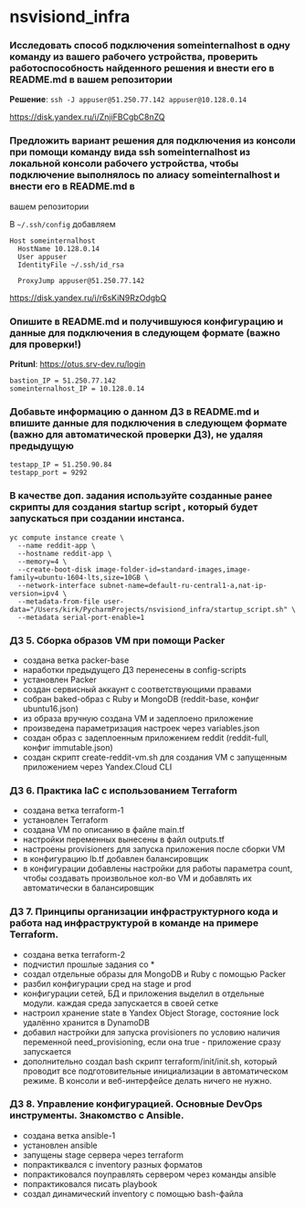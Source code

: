 # nsvisiond_infra

### Исследовать способ подключения someinternalhost в одну команду из вашего рабочего устройства, проверить работоспособность найденного решения и внести его в README.md в вашем репозитории

**Решение**:
``ssh -J appuser@51.250.77.142 appuser@10.128.0.14``

https://disk.yandex.ru/i/ZnjiFBCgbC8nZQ

### Предложить вариант решения для подключения из консоли при помощи команду вида ssh someinternalhost из локальной консоли рабочего устройства, чтобы подключение выполнялось по алиасу someinternalhost и внести его в README.md в
вашем репозитории

В `~/.ssh/config`
добавляем

```
Host someinternalhost
  HostName 10.128.0.14
  User appuser
  IdentityFile ~/.ssh/id_rsa

  ProxyJump appuser@51.250.77.142
  ```

https://disk.yandex.ru/i/r6sKiN9RzOdgbQ

### Опишите в README.md и получившуюся конфигурацию и данные для  подключения в следующем формате (важно для проверки!)

**Pritunl**: https://otus.srv-dev.ru/login


```
bastion_IP = 51.250.77.142
someinternalhost_IP = 10.128.0.14
```

### Добавьте информацию о данном ДЗ в README.md и впишите данные для подключения в следующем формате (важно для автоматической проверки ДЗ), не удаляя предыдущую

```
testapp_IP = 51.250.90.84
testapp_port = 9292
```

### В качестве доп. задания используйте созданные ранее скрипты для создания startup script , который будет запускаться при создании инстанса.

```
yc compute instance create \
  --name reddit-app \
  --hostname reddit-app \
  --memory=4 \
  --create-boot-disk image-folder-id=standard-images,image-family=ubuntu-1604-lts,size=10GB \
  --network-interface subnet-name=default-ru-central1-a,nat-ip-version=ipv4 \
  --metadata-from-file user-data="/Users/kirk/PycharmProjects/nsvisiond_infra/startup_script.sh" \
  --metadata serial-port-enable=1
```
### ДЗ 5. Сборка образов VM при помощи Packer

- создана ветка packer-base
- наработки предыдущего ДЗ перенесены в config-scripts
- установлен Packer
- создан сервисный аккаунт с соответствующими правами
- собран baked-образ с Ruby и MongoDB (reddit-base, конфиг ubuntu16.json)
- из образа вручную создана VM и задеплоено приложение
- произведена параметризация настроек через variables.json
- создан образ с задеплоенным приложением reddit (reddit-full, конфиг immutable.json)
- создан скрипт create-reddit-vm.sh для создания VM с запущенным приложением через Yandex.Cloud CLI

### ДЗ 6. Практика IaC с использованием Terraform

- создана ветка terraform-1
- установлен Terraform
- создана VM по описанию в файле main.tf
- настройки переменных вынесены в файл outputs.tf
- настроены provisioners для запуска приложения после сборки VM
- в конфигурацию lb.tf добавлен балансировщик
- в конфигурации добавлены настройки для работы параметра count, чтобы создавать произвольное кол-во VM и добавлять их автоматически в балансировщик

### ДЗ 7. Принципы организации инфраструктурного кода и работа над инфраструктурой в команде на примере Terraform.

- создана ветка terraform-2
- подчистил прошлые задания со *
- создал отдельные образы для MongoDB и Ruby с помощью Packer
- разбил конфигурации сред на stage и prod
- конфигурации сетей, БД и приложения выделил в отдельные модули. каждая среда запускается в своей сетке
- настроил хранение state в Yandex Object Storage, состояние lock удалённо хранится в DynamoDB
- добавил настройки для запуска provisioners по условию наличия переменной need_provisioning, если она true - приложение сразу запускается
- дополнительно создал bash скрипт terraform/init/init.sh, который проводит все подготовительные инициализации в автоматическом режиме. В консоли и веб-интерфейсе делать ничего не нужно.

### ДЗ 8. Управление конфигурацией. Основные DevOps инструменты. Знакомство с Ansible.

- создана ветка ansible-1
- установлен ansible
- запущены stage сервера через terraform
- попрактиквался с inventory разных форматов
- попрактиковался поуправлять сервером через команды ansible
- попрактиковался писать playbook
- создал динамический inventory с помощью bash-файла
